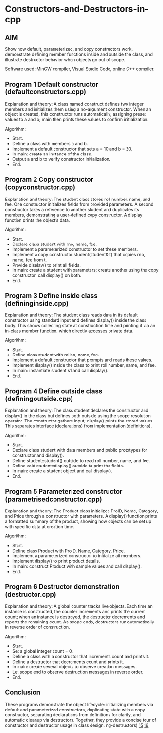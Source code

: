 # Constructors-and-Destructors-in-cpp
## AIM
Show how default, parameterized, and copy constructors work, demonstrate defining member functions inside and outside the class, and illustrate destructor behavior when objects go out of scope.

Software used: MinGW compiler, Visual Studio Code, online C++ compiler.

## Program 1 Default constructor (defaultconstructors.cpp)
Explanation and theory: A class named construct defines two integer members and initializes them using a no-argument constructor. When an object is created, this constructor runs automatically, assigning preset values to a and b; main then prints these values to confirm initialization.

Algorithm:
- Start.
- Define a class with members a and b.
- Implement a default constructor that sets a = 10 and b = 20.
- In main: create an instance of the class.
- Output a and b to verify constructor initialization.
- End.

## Program 2 Copy constructor (copyconstructor.cpp)
Explanation and theory: The student class stores roll number, name, and fee. One constructor initializes fields from provided parameters. A second constructor takes a reference to another student and duplicates its members, demonstrating a user-defined copy constructor. A display function prints the object’s data.

Algorithm:
- Start.
- Declare class student with rno, name, fee.
- Implement a parameterized constructor to set these members.
- Implement a copy constructor student(student& t) that copies rno, name, fee from t.
- Provide display() to print all fields.
- In main: create a student with parameters; create another using the copy constructor; call display() on both.
- End.

## Program 3 Define inside class (defininginside.cpp)
Explanation and theory: The student class reads data in its default constructor using standard input and defines display() inside the class body. This shows collecting state at construction time and printing it via an in-class member function, which directly accesses private data.

Algorithm:
- Start.
- Define class student with rollno, name, fee.
- Implement a default constructor that prompts and reads these values.
- Implement display() inside the class to print roll number, name, and fee.
- In main: instantiate student s1 and call display().
- End.

## Program 4 Define outside class (definingoutside.cpp)
Explanation and theory: The class student declares the constructor and display() in the class but defines both outside using the scope resolution operator. The constructor gathers input; display() prints the stored values. This separates interface (declarations) from implementation (definitions).

Algorithm:
- Start.
- Declare class student with data members and public prototypes for constructor and display().
- Define student::student() outside to read roll number, name, and fee.
- Define void student::display() outside to print the fields.
- In main: create a student object and call display().
- End.

## Program 5 Parameterized constructor (parametrisedconstructor.cpp)
Explanation and theory: The Product class initializes ProID, Name, Category, and Price through a constructor with parameters. A display() function prints a formatted summary of the product, showing how objects can be set up with specific data at creation time.

Algorithm:
- Start.
- Define class Product with ProID, Name, Category, Price.
- Implement a parameterized constructor to initialize all members.
- Implement display() to print product details.
- In main: construct Product with sample values and call display().
- End.

## Program 6 Destructor demonstration (destructor.cpp)
Explanation and theory: A global counter tracks live objects. Each time an instance is constructed, the counter increments and prints the current count; when an instance is destroyed, the destructor decrements and reports the remaining count. As scope ends, destructors run automatically in reverse order of construction.

Algorithm:
- Start.
- Set a global integer count = 0.
- Define a class with a constructor that increments count and prints it.
- Define a destructor that decrements count and prints it.
- In main: create several objects to observe creation messages.
- Let scope end to observe destruction messages in reverse order.
- End.

## Conclusion
These programs demonstrate the object lifecycle: initializing members via default and parameterized constructors, duplicating state with a copy constructor, separating declarations from definitions for clarity, and automatic cleanup via destructors. Together, they provide a concise tour of constructor and destructor usage in class design.
ng-destructors)
[15](https://www.geeksforgeeks.org/cpp/importance-of-constructors-in-cpp/)
[16](https://www.learncpp.com/cpp-tutorial/introduction-to-destructors/)

